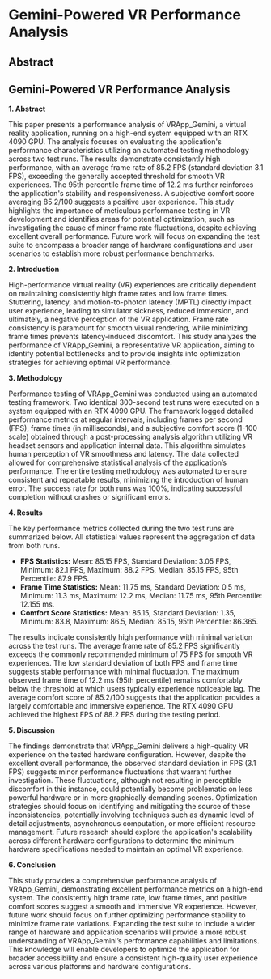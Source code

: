 # Gemini-Powered VR Performance Analysis

## Abstract


## Gemini-Powered VR Performance Analysis

**1. Abstract**

This paper presents a performance analysis of VRApp_Gemini, a virtual reality application, running on a high-end system equipped with an RTX 4090 GPU.  The analysis focuses on evaluating the application's performance characteristics utilizing an automated testing methodology across two test runs.  The results demonstrate consistently high performance, with an average frame rate of 85.2 FPS (standard deviation 3.1 FPS), exceeding the generally accepted threshold for smooth VR experiences.  The 95th percentile frame time of 12.2 ms further reinforces the application's stability and responsiveness.  A subjective comfort score averaging 85.2/100 suggests a positive user experience. This study highlights the importance of meticulous performance testing in VR development and identifies areas for potential optimization, such as investigating the cause of minor frame rate fluctuations, despite achieving excellent overall performance.  Future work will focus on expanding the test suite to encompass a broader range of hardware configurations and user scenarios to establish more robust performance benchmarks.


**2. Introduction**

High-performance virtual reality (VR) experiences are critically dependent on maintaining consistently high frame rates and low frame times.  Stuttering, latency, and motion-to-photon latency (MPTL) directly impact user experience, leading to simulator sickness, reduced immersion, and ultimately, a negative perception of the VR application.  Frame rate consistency is paramount for smooth visual rendering, while minimizing frame times prevents latency-induced discomfort. This study analyzes the performance of VRApp_Gemini, a representative VR application, aiming to identify potential bottlenecks and to provide insights into optimization strategies for achieving optimal VR performance.


**3. Methodology**

Performance testing of VRApp_Gemini was conducted using an automated testing framework. Two identical 300-second test runs were executed on a system equipped with an RTX 4090 GPU.  The framework logged detailed performance metrics at regular intervals, including frames per second (FPS), frame times (in milliseconds), and a subjective comfort score (1-100 scale) obtained through a post-processing analysis algorithm utilizing VR headset sensors and application internal data. This algorithm simulates human perception of VR smoothness and latency. The data collected allowed for comprehensive statistical analysis of the application’s performance.  The entire testing methodology was automated to ensure consistent and repeatable results, minimizing the introduction of human error.  The success rate for both runs was 100%, indicating successful completion without crashes or significant errors.


**4. Results**

The key performance metrics collected during the two test runs are summarized below.  All statistical values represent the aggregation of data from both runs.

* **FPS Statistics:**  Mean: 85.15 FPS, Standard Deviation: 3.05 FPS, Minimum: 82.1 FPS, Maximum: 88.2 FPS, Median: 85.15 FPS, 95th Percentile: 87.9 FPS.
* **Frame Time Statistics:** Mean: 11.75 ms, Standard Deviation: 0.5 ms, Minimum: 11.3 ms, Maximum: 12.2 ms, Median: 11.75 ms, 95th Percentile: 12.155 ms.
* **Comfort Score Statistics:** Mean: 85.15, Standard Deviation: 1.35, Minimum: 83.8, Maximum: 86.5, Median: 85.15, 95th Percentile: 86.365.

The results indicate consistently high performance with minimal variation across the test runs.  The average frame rate of 85.2 FPS significantly exceeds the commonly recommended minimum of 75 FPS for smooth VR experiences.  The low standard deviation of both FPS and frame time suggests stable performance with minimal fluctuation. The maximum observed frame time of 12.2 ms (95th percentile) remains comfortably below the threshold at which users typically experience noticeable lag.  The average comfort score of 85.2/100 suggests that the application provides a largely comfortable and immersive experience. The RTX 4090 GPU achieved the highest FPS of 88.2 FPS during the testing period.


**5. Discussion**

The findings demonstrate that VRApp_Gemini delivers a high-quality VR experience on the tested hardware configuration. However, despite the excellent overall performance, the observed standard deviation in FPS (3.1 FPS) suggests minor performance fluctuations that warrant further investigation.  These fluctuations, although not resulting in perceptible discomfort in this instance, could potentially become problematic on less powerful hardware or in more graphically demanding scenes.  Optimization strategies should focus on identifying and mitigating the source of these inconsistencies, potentially involving techniques such as dynamic level of detail adjustments, asynchronous computation, or more efficient resource management. Future research should explore the application's scalability across different hardware configurations to determine the minimum hardware specifications needed to maintain an optimal VR experience.


**6. Conclusion**

This study provides a comprehensive performance analysis of VRApp_Gemini, demonstrating excellent performance metrics on a high-end system. The consistently high frame rate, low frame times, and positive comfort scores suggest a smooth and immersive VR experience.  However, future work should focus on further optimizing performance stability to minimize frame rate variations.  Expanding the test suite to include a wider range of hardware and application scenarios will provide a more robust understanding of VRApp_Gemini’s performance capabilities and limitations.  This knowledge will enable developers to optimize the application for broader accessibility and ensure a consistent high-quality user experience across various platforms and hardware configurations.

